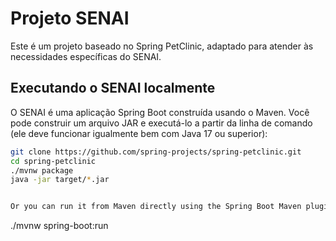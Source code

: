 # Projeto SENAI

Este é um projeto baseado no Spring PetClinic, adaptado para atender às necessidades específicas do SENAI.

## Executando o SENAI localmente
O SENAI é uma aplicação Spring Boot construída usando o Maven. Você pode construir um arquivo JAR e executá-lo a partir da linha de comando (ele deve funcionar igualmente bem com Java 17 ou superior):

```bash
git clone https://github.com/spring-projects/spring-petclinic.git
cd spring-petclinic
./mvnw package
java -jar target/*.jar


Or you can run it from Maven directly using the Spring Boot Maven plugin. If you do this, it will pick up changes that you make in the project immediately (changes to Java source files require a compile as well - most people use an IDE for this):

```
./mvnw spring-boot:run
```
